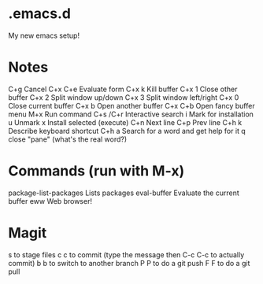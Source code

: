 .emacs.d
========

My new emacs setup!

Notes
=====
C+g       Cancel
C+x C+e   Evaluate form
C+x k     Kill buffer
C+x 1     Close other buffer
C+x 2     Split window up/down
C+x 3     Split window left/right
C+x 0     Close current buffer
C+x b     Open another buffer
C+x C+b   Open fancy buffer menu
M+x       Run command
C+s /C+r  Interactive search
i         Mark for installation
u         Unmark
x         Install selected (execute)
C+n       Next line
C+p       Prev line
C+h k     Describe keyboard shortcut
C+h a     Search for a word and get help for it
q         close "pane" (what's the real word?)

Commands (run with M-x)
=======================
package-list-packages  Lists packages
eval-buffer            Evaluate the current buffer
eww                    Web browser!

Magit
=====
s to stage files
c c to commit (type the message then C-c C-c to actually commit)
b b to switch to another branch
P P to do a git push
F F to do a git pull